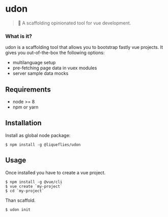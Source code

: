 # udon 

> 🍜 A scaffolding opinionated tool for vue development.

### What is it?
udon is a scaffolding tool that allows you to bootstrap fastly vue projects. It gives you out-of-the-box the following options:

- multilanguage setup
- pre-fetching page data in vuex modules
- server sample data mocks

## Requirements
 - node >= 8
 - npm or yarn

## Installation
Install as global node package:
```
$ npm install -g @liqueflies/udon
```

## Usage
Once installed you have to create a vue project.

```
$ npm install -g @vue/cli
$ vue create `my-project`
$ cd `my-project`
```

Than scaffold.
```
$ udon init
```